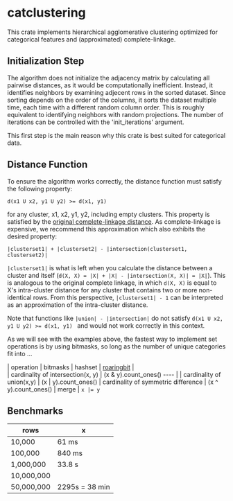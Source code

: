 # catclustering

This crate implements hierarchical agglomerative clustering optimized for categorical features and (approximated) complete-linkage.

## Initialization Step

The algorithm does not initialize the adjacency matrix by calculating all pairwise distances, as it would be computationally inefficient.
Instead, it identifies neighbors by examining adjecent rows in the sorted dataset.
Since sorting depends on the order of the columns, it sorts the dataset multiple time, each time with a different random column order. This is roughly equivalent to identifying neighbors with random projections.
The number of iterations can be controlled with the 'init_iterations' argument.

This first step is the main reason why this crate is best suited for categorical data.

## Distance Function

To ensure the algorithm works correctly, the distance function must satisfy the following property:

```
d(x1 U x2, y1 U y2) >= d(x1, y1) 
```

for any cluster, x1, x2, y1, y2, including empty clusters.
This property is satisfied by the [original complete-linkage distance](wikipedia).
As complete-linkage is expensive, we recommend this approximation which also exhibits the desired property:

```
|clusterset1| + |clusterset2| - |intersection(clusterset1, clusterset2)|
```

`|clusterset1|` is what is left when you calculate the distance between a cluster and itself (`d(X, X) = |X| + |X| - |intersection(X, X)| = |X|`).
This is analogous to the original complete linkage, in which `d(X, X)` is
equal to X's intra-cluster distance for any cluster that contains two or more non-identical rows.
From this perspective, `|clusterset1| - 1` can be interpreted as an approximation of the intra-cluster distance.

Note that functions like `|union| - |intersection|` do not satisfy `d(x1 U x2, y1 U y2) >= d(x1, y1) ` and would not work correctly in this context.

As we will see with the examples above, the fastest way to implement set operations is by using bitmasks, so long as the number of unique categories fit into ... 

| operation | bitmasks | hashset | [roaringbit]() |   
| cardinality of intersection(x, y) | (x & y).count_ones() ---- |
| cardinality of union(x,y) | (x | y).count_ones()
| cardinality of symmetric difference | (x ^ y).count_ones()
| merge | `x |= y`


## Benchmarks

| rows       | x    |
| ---------- | ---- |
| 10,000 | 61 ms |
| 100,000 | 840 ms
|   1,000,000         |  33.8 s    |
| 10,000,000 |      | 417 s [1] 420s [2]\ = 7 min
| 50,000,000| 2295s = 38 min